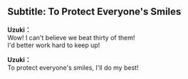 # 

  
## Subtitle: To Protect Everyone's Smiles
  
**Uzuki：**  
Wow! I can't believe we beat thirty of them!  
I'd better work hard to keep up!  
  
**Uzuki：**  
To protect everyone's smiles, I'll do my best!  

